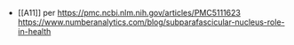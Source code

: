 - [[A11]] per https://pmc.ncbi.nlm.nih.gov/articles/PMC5111623
https://www.numberanalytics.com/blog/subparafascicular-nucleus-role-in-health